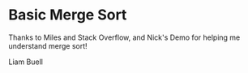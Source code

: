 # Basic Merge Sort

Thanks to Miles and Stack Overflow, and Nick's Demo for helping me understand merge sort!

Liam Buell
